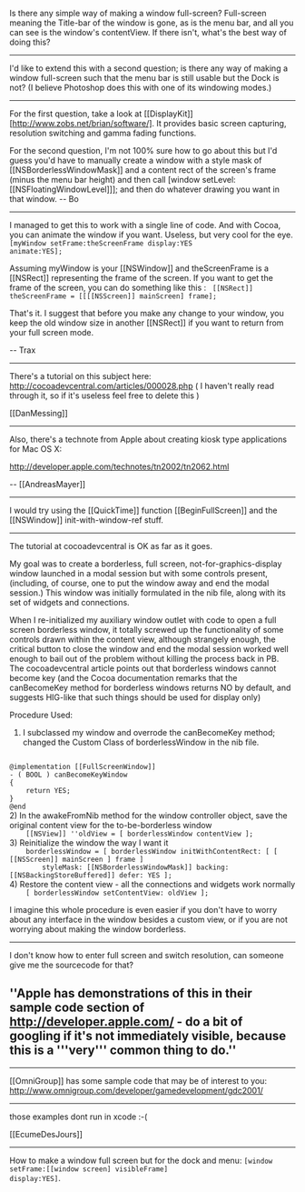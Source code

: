 

Is there any simple way of making a window full-screen?  Full-screen meaning the Title-bar of the window is gone, as is the menu bar, and all you can see is the window's contentView.  If there isn't, what's the best way of doing this? 

----

I'd like to extend this with a second question; is there any way of making a window full-screen such that the menu bar is still usable but the Dock is not? (I believe Photoshop does this with one of its windowing modes.)

----

For the first question, take a look at [[DisplayKit]] [http://www.zobs.net/brian/software/].  It provides basic screen capturing, resolution switching and gamma fading functions.


For the second question, I'm not 100% sure how to go about this but I'd guess you'd have to manually create a window with a style mask of [[NSBorderlessWindowMask]] and a content rect of the screen's frame (minus the menu bar height) and then call [window setLevel:[[NSFloatingWindowLevel]]];  and then do whatever drawing you want in that window.  -- Bo

----

I managed to get this to work with a single line of code. And with Cocoa, you can animate the window if you want. Useless, but very cool for the eye.
<code>
[myWindow setFrame:theScreenFrame display:YES animate:YES];
</code>

Assuming myWindow is your [[NSWindow]] and theScreenFrame is a [[NSRect]] representing the frame of the screen. If you want to get the frame of the screen, you can do something like this :
<code>
[[NSRect]] theScreenFrame = [[[[NSScreen]] mainScreen] frame];
</code>

That's it. I suggest that before you make any change to your window, you keep the old window size in another [[NSRect]] if you want to return from your full screen mode.

-- Trax

----

There's a tutorial on this subject here: http://cocoadevcentral.com/articles/000028.php
( I haven't really read through it, so if it's useless feel free to delete this )

[[DanMessing]]

----

Also, there's a technote from Apple about creating kiosk type applications for Mac OS X:

http://developer.apple.com/technotes/tn2002/tn2062.html

-- [[AndreasMayer]]

----

I would try using the [[QuickTime]] function [[BeginFullScreen]] and the [[NSWindow]] init-with-window-ref stuff.

----

The tutorial at cocoadevcentral is OK as far as it goes.

My goal was to create a borderless, full screen, not-for-graphics-display window launched in a modal session but with
some controls present, (including, of course, one to put the window away and end the modal session.)
This window was initially formulated in the nib file, along with its set of widgets and connections.

When I re-initialized my auxiliary window outlet with code to open a full screen borderless window, it totally
screwed up the functionality of some controls drawn within the content view, although strangely enough,
the critical button to close the window and end the modal session worked well enough to bail out of the problem
without killing the process back in PB.
The cocoadevcentral article points out that borderless windows cannot become key 
(and the Cocoa documentation remarks that the canBecomeKey method for borderless windows 
returns NO by default, and suggests HIG-like that such things should be used for display only)

Procedure Used:

1) I subclassed my window and overrode the canBecomeKey method; changed the Custom Class of borderlessWindow in the nib file.
<code>
@implementation [[FullScreenWindow]]
- ( BOOL ) canBecomeKeyWindow
{
	return YES;
}
@end
</code>
2) In the awakeFromNib method for the window controller object, save the original content view for the to-be-borderless window
<code>
	[[NSView]] ''oldView = [ borderlessWindow contentView ];
</code>
3) Reinitialize the window the way I want it
<code>
	borderlessWindow = [ borderlessWindow initWithContentRect: [ [ [[NSScreen]] mainScreen ] frame ]
		styleMask: [[NSBorderlessWindowMask]] backing: [[NSBackingStoreBuffered]] defer: YES ];
</code>
4) Restore the content view - all the connections and widgets work normally
<code>
	[ borderlessWindow setContentView: oldView ];
</code>

I imagine this whole procedure is even easier if you don't have to worry about any interface in the window besides a custom view,
or if you are not worrying about making the window borderless.

----

I don't know how to enter full screen and switch resolution, can someone give me the sourcecode for that?

''Apple has demonstrations of this in their sample code section of http://developer.apple.com/ - do a bit of googling if it's not immediately visible, because this is a '''very''' common thing to do.''
----

----

[[OmniGroup]] has some sample code that may be of interest to you: http://www.omnigroup.com/developer/gamedevelopment/gdc2001/

----

those examples dont run in xcode :-(

[[EcumeDesJours]]

----

How to make a window full screen but for the dock and menu: <code>[window setFrame:[[window screen] visibleFrame] display:YES]</code>.